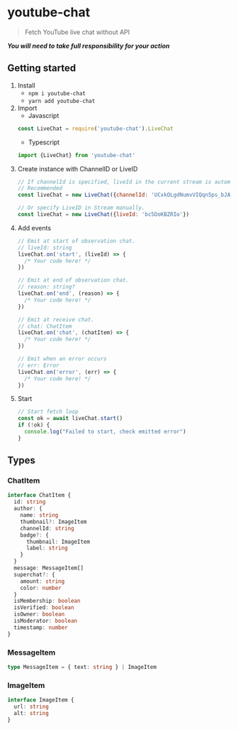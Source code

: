 # youtube-chat
> Fetch YouTube live chat without API

***You will need to take full responsibility for your action***

## Getting started
1. Install
    - `npm i youtube-chat`
    - `yarn add youtube-chat`
2. Import
    - Javascript
    ```javascript
    const LiveChat = require('youtube-chat').LiveChat
    ```
    - Typescript
    ```typescript
    import {LiveChat} from 'youtube-chat'
    ```
3. Create instance with ChannelID or LiveID
    ```javascript
    // If channelId is specified, liveId in the current stream is automatically acquired.
    // Recommended
    const liveChat = new LiveChat({channelId: 'UCxkOLgdNumvVIQqn5ps_bJA'})
    
    // Or specify LiveID in Stream manually.
    const liveChat = new LiveChat({liveId: 'bc5DoKBZRIo'})
    ```
4. Add events
    ```typescript
    // Emit at start of observation chat.
    // liveId: string
    liveChat.on('start', (liveId) => {
      /* Your code here! */
    })
   
    // Emit at end of observation chat.
    // reason: string?
    liveChat.on('end', (reason) => {
      /* Your code here! */
    })
    
    // Emit at receive chat.
    // chat: ChatItem
    liveChat.on('chat', (chatItem) => {
      /* Your code here! */
    })
    
    // Emit when an error occurs
    // err: Error
    liveChat.on('error', (err) => {
      /* Your code here! */
    })
    ```
5. Start
    ```typescript
    // Start fetch loop
    const ok = await liveChat.start()
    if (!ok) {
      console.log("Failed to start, check emitted error")
    }
    ```

## Types
### ChatItem
```typescript
interface ChatItem {
  id: string
  author: {
    name: string
    thumbnail?: ImageItem
    channelId: string
    badge?: {
      thumbnail: ImageItem
      label: string
    }
  }
  message: MessageItem[]
  superchat?: {
    amount: string
    color: number
  }
  isMembership: boolean
  isVerified: boolean
  isOwner: boolean
  isModerator: boolean
  timestamp: number
}
```

### MessageItem
```typescript
type MessageItem = { text: string } | ImageItem
```

### ImageItem
```typescript
interface ImageItem {
  url: string
  alt: string
}
```
